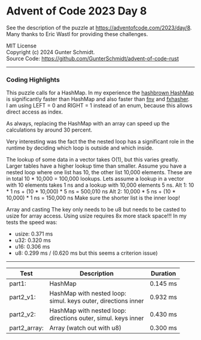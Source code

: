 # Advent of Code 2023 Day 8

See the description of the puzzle at <https://adventofcode.com/2023/day/8>.\
Many thanks to Eric Wastl for providing these challenges.

MIT License\
Copyright (c) 2024 Gunter Schmidt.\
Source Code: <https://github.com/GunterSchmidt/advent-of-code-rust>

---
### Coding Highlights

This puzzle calls for a HashMap. In my experience the [hashbrown HashMap](https://docs.rs/hashbrown/latest/hashbrown/) is significantly faster than HashMap and also faster than [fnv](https://docs.rs/fnv/latest/fnv/) and [fxhasher](https://docs.rs/fxhash/latest/fxhash/).  
I am using LEFT = 0 and RIGHT = 1 instead of an enum, because this allows direct access as index.

As always, replacing the HashMap with an array can speed up the calculations by around 30 percent.

Very interesting was the fact the the nested loop has a significant role in the runtime by deciding
which loop is outside and which inside.

The lookup of some data in a vector takes O(1), but this varies greatly. Larger tables have a higher lookup time than smaller. Assume you have a nested loop where one list has 10, the other list 10,000 elements. These are in total 10 * 10,000 = 100,000 lookups. Lets assume a lookup in a vector with 10 elements takes 1 ns and a lookup with 10,000 elements 5 ns. 
Alt 1: 10 * 1 ns + (10 * 10,000) * 5 ns = 500,010 ns
Alt 2: 10,000 * 5 ns + (10 * 10,000) * 1 ns = 150,000 ns
Make sure the shorter list is the inner loop!

Array and casting
The key only needs to be u8 but needs to be casted to usize for array access. Using usize requires 8x more stack space!!!
In my tests the speed was:  
* usize: 0.371 ms  
* u32: 0.320 ms  
* u16: 0.306 ms
* u8: 0.299 ms / (0.620 ms but this seems a criterion issue)


---

| Test         | Description                   | Duration |
| ------------ | ----------------------------- | -------- |
| part1:       | HashMap                       | 0.145 ms |
| part2_v1:    | HashMap with nested loop:<br>simul. keys outer, directions inner| 0.932 ms |
| part2_v2:    | HashMap with nested loop:<br>directions outer, simul. keys inner | 0.430 ms |
| part2_array: | Array (watch out with u8)     | 0.300 ms | 

